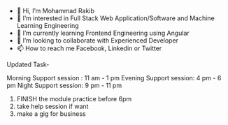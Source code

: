 - 👋 Hi, I’m Mohammad Rakib
- 👀 I’m interested in Full Stack Web Application/Software and Machine Learning Engineering
- 🌱 I’m currently learning Frontend Engineering using Angular
- 💞️ I’m looking to collaborate with Experienced Developer
- 📫 How to reach me Facebook, Linkedin or Twitter

Updated Task-

Morning Support session : 11 am - 1 pm Evening Support session: 4 pm - 6 pm Night Support session: 9 pm - 11 pm
1) FINISH the module practice before 6pm
2) take help session if want
3) make a gig for business




<!---
roman1117459II/roman1117459II is a ✨ special ✨ repository because its `README.md` (this file) appears on your GitHub profile.
You can click the Preview link to take a look at your changes.
--->
